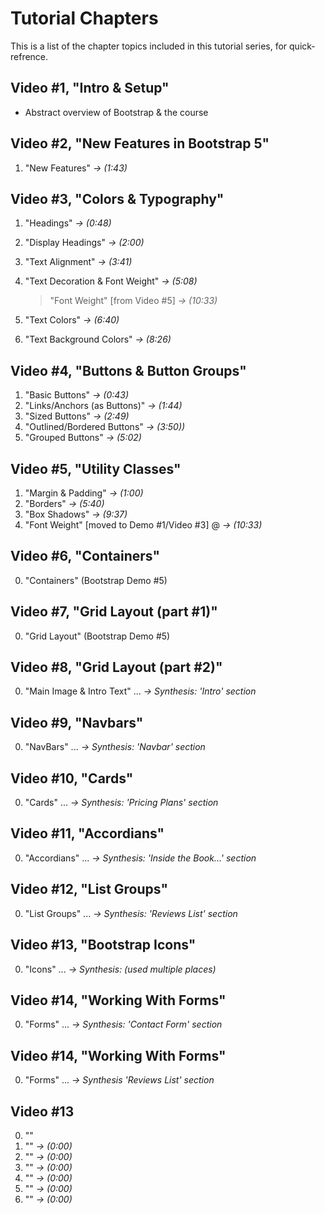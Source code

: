 # Tutorial Chapters

This is a list of the chapter topics included in this tutorial series, for quick-refrence.

## Video #1, "Intro & Setup"

- Abstract overview of Bootstrap & the course

## Video #2, "New Features in Bootstrap 5"

1. "New Features" _->_ _(1:43)_

## Video #3, "Colors & Typography"

1. "Headings" _->_ _(0:48)_
2. "Display Headings" _->_ _(2:00)_
3. "Text Alignment" _->_ _(3:41)_
4. "Text Decoration & Font Weight" _->_ _(5:08)_

   > "Font Weight" [from Video #5] _->_ _(10:33)_

5. "Text Colors" _->_ _(6:40)_
6. "Text Background Colors" _->_ _(8:26)_

## Video #4, "Buttons & Button Groups"

1. "Basic Buttons" _->_ _(0:43)_
2. "Links/Anchors (as Buttons)" _->_ _(1:44)_
3. "Sized Buttons" _->_ _(2:49)_
4. "Outlined/Bordered Buttons" _->_ _(3:50))_
5. "Grouped Buttons" _->_ _(5:02)_

## Video #5, "Utility Classes"

1. "Margin & Padding" _->_ _(1:00)_
2. "Borders" _->_ _(5:40)_
3. "Box Shadows" _->_ _(9:37)_
4. "Font Weight" [moved to Demo #1/Video #3] @ _->_ _(10:33)_

## Video #6, "Containers"

0. "Containers" (Bootstrap Demo #5)

## Video #7, "Grid Layout (part #1)"

0. "Grid Layout" (Bootstrap Demo #5)

## Video #8, "Grid Layout (part #2)"

0. "Main Image & Intro Text" ... _->_ _Synthesis: 'Intro' section_

## Video #9, "Navbars"

0. "NavBars" ... _->_ _Synthesis: 'Navbar' section_

## Video #10, "Cards"

0. "Cards" ... _->_ _Synthesis: 'Pricing Plans' section_

## Video #11, "Accordians"

0. "Accordians" ... _->_ _Synthesis: 'Inside the Book...' section_

## Video #12, "List Groups"

0. "List Groups" ... _->_ _Synthesis: 'Reviews List' section_

## Video #13, "Bootstrap Icons"

0. "Icons" ... _->_ _Synthesis: (used multiple places)_

## Video #14, "Working With Forms"

0. "Forms" ... _->_ _Synthesis: 'Contact Form' section_

## Video #14, "Working With Forms"

0. "Forms" ... _->_ _Synthesis 'Reviews List' section_

## Video #13

0. ""
1. "" _->_ _(0:00)_
2. "" _->_ _(0:00)_
3. "" _->_ _(0:00)_
4. "" _->_ _(0:00)_
5. "" _->_ _(0:00)_
6. "" _->_ _(0:00)_
